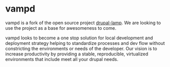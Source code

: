vampd
=================

vampd is a fork of the open source project [drupal-lamp](newmediadenver/drupal-lamp).
We are looking to use the project as a base for awesomeness to come.

vampd looks to become a one stop solution for local development and deployment
strategy helping to standardize processes and dev flow without constricting the
environments or needs of the developer. Our vision is to increase productivity
by providing a stable, reproducible, virtualized environments that include
meet all your drupal needs.

